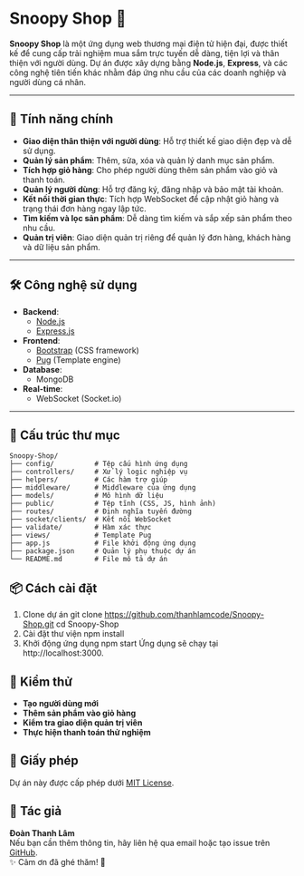 # Snoopy Shop 🛒

**Snoopy Shop** là một ứng dụng web thương mại điện tử hiện đại, được thiết kế để cung cấp trải nghiệm mua sắm trực tuyến dễ dàng, tiện lợi và thân thiện với người dùng. Dự án được xây dựng bằng **Node.js**, **Express**, và các công nghệ tiên tiến khác nhằm đáp ứng nhu cầu của các doanh nghiệp và người dùng cá nhân.

---

## 🚀 Tính năng chính

- **Giao diện thân thiện với người dùng**: Hỗ trợ thiết kế giao diện đẹp và dễ sử dụng.
- **Quản lý sản phẩm**: Thêm, sửa, xóa và quản lý danh mục sản phẩm.
- **Tích hợp giỏ hàng**: Cho phép người dùng thêm sản phẩm vào giỏ và thanh toán.
- **Quản lý người dùng**: Hỗ trợ đăng ký, đăng nhập và bảo mật tài khoản.
- **Kết nối thời gian thực**: Tích hợp WebSocket để cập nhật giỏ hàng và trạng thái đơn hàng ngay lập tức.
- **Tìm kiếm và lọc sản phẩm**: Dễ dàng tìm kiếm và sắp xếp sản phẩm theo nhu cầu.
- **Quản trị viên**: Giao diện quản trị riêng để quản lý đơn hàng, khách hàng và dữ liệu sản phẩm.

---

## 🛠️ Công nghệ sử dụng

- **Backend**:
  - [Node.js](https://nodejs.org/)
  - [Express.js](https://expressjs.com/)
- **Frontend**:
  - [Bootstrap](https://getbootstrap.com/) (CSS framework)
  - [Pug](https://pugjs.org/) (Template engine)
- **Database**:
  - MongoDB
- **Real-time**:
  - WebSocket (Socket.io)

---

## 📂 Cấu trúc thư mục

```plaintext
Snoopy-Shop/
├── config/          # Tệp cấu hình ứng dụng
├── controllers/     # Xử lý logic nghiệp vụ
├── helpers/         # Các hàm trợ giúp
├── middleware/      # Middleware của ứng dụng
├── models/          # Mô hình dữ liệu
├── public/          # Tệp tĩnh (CSS, JS, hình ảnh)
├── routes/          # Định nghĩa tuyến đường
├── socket/clients/  # Kết nối WebSocket
├── validate/        # Hàm xác thực
├── views/           # Template Pug
├── app.js           # File khởi động ứng dụng
├── package.json     # Quản lý phụ thuộc dự án
└── README.md        # File mô tả dự án
```
## 📦 Cách cài đặt
1. Clone dự án
git clone https://github.com/thanhlamcode/Snoopy-Shop.git
cd Snoopy-Shop
2. Cài đặt thư viện
npm install
4. Khởi động ứng dụng
npm start
Ứng dụng sẽ chạy tại http://localhost:3000.

## 🧪 Kiểm thử
- **Tạo người dùng mới**
- **Thêm sản phẩm vào giỏ hàng**
- **Kiểm tra giao diện quản trị viên**
- **Thực hiện thanh toán thử nghiệm**

## 📄 Giấy phép
Dự án này được cấp phép dưới [MIT License](https://opensource.org/licenses/MIT).

## 🌟 Tác giả

**Đoàn Thanh Lâm**  
Nếu bạn cần thêm thông tin, hãy liên hệ qua email hoặc tạo issue trên [GitHub](https://github.com/thanhlamcode/Snoopy-Shop).  
✨ Cảm ơn đã ghé thăm! 🎉

